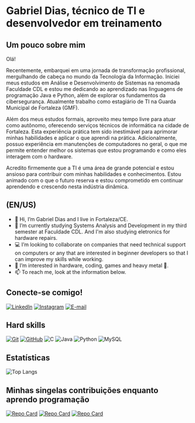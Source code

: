 <!---
Dias9K/Dias9K is a ✨ special ✨ repository because its `README.md` (this file) appears on your GitHub profile.
You can click the Preview link to take a look at your changes.
--->

# Gabriel Dias, técnico de TI e desenvolvedor em treinamento
## Um pouco sobre mim
Olá!

Recentemente, embarquei em uma jornada de transformação profissional, mergulhando de cabeça no mundo da Tecnologia da Informação. Iniciei meus estudos em Análise e Desenvolvimento de Sistemas na renomada Faculdade CDL e estou me dedicando ao aprendizado nas linguagens de programação Java e Python, além de explorar os fundamentos da cibersegurança. Atualmente trabalho como estagiário de TI na Guarda Municipal de Fortaleza (GMF).

Além dos meus estudos formais, aproveito meu tempo livre para atuar como autônomo, oferecendo serviços técnicos de informática na cidade de Fortaleza. Esta experiência prática tem sido inestimável para aprimorar minhas habilidades e aplicar o que aprendi na prática. Adicionalmente, possuo experiência em manutenções de computadores no geral, o que me permite entender melhor os sistemas que estou programando e como eles interagem com o hardware.

Acredito firmemente que a TI é uma área de grande potencial e estou ansioso para contribuir com minhas habilidades e conhecimentos. Estou animado com o que o futuro reserva e estou comprometido em continuar aprendendo e crescendo nesta indústria dinâmica.
## (EN/US)
- 👋 Hi, I’m Gabriel Dias and I live in Fortaleza/CE.
- 🌱 I’m currently studying Systems Analysis and Development in my third semester at Faculdade CDL. And I'm also studying eletronics for hardware repairs.
- 💻 I’m looking to collaborate on companies that need technical support on computers or any that are interested in beginner developers so that I can improve my skills while working.
- 👀 I’m interested in hardware, coding, games and heavy metal 🤘.
- 📫 To reach me, look at the information below.

## Conecte-se comigo!
[![LinkedIn](https://img.shields.io/badge/LinkedIn-000?style=for-the-badge&logo=linkedin&logoColor=0E76A8)](https://www.linkedin.com/in/gabreldias/)
[![Instagram](https://img.shields.io/badge/Instagram-000?style=for-the-badge&logo=instagram)](https://www.instagram.com/__dias._/)
[![E-mail](https://img.shields.io/badge/-Email-000?style=for-the-badge&logo=microsoft-outlook&logoColor=007BFF)](mailto:gabrielmdais557@gmail.com)

## Hard skills
[![Git](https://img.shields.io/badge/Git-000?style=for-the-badge&logo=git&logoColor=E94D5F)](https://git-scm.com/doc) 
[![GitHub](https://img.shields.io/badge/GitHub-000?style=for-the-badge&logo=github&logoColor=30A3DC)](https://docs.github.com/)
![C](https://img.shields.io/badge/C-000?style=for-the-badge&logo=c)
![Java](https://img.shields.io/badge/Java-000?style=for-the-badge&logo=java)
![Python](https://img.shields.io/static/v1?style=for-the-badge&message=Python&color=3776AB&logo=Python&logoColor=FFFFFF&label=)
![MySQL](https://img.shields.io/static/v1?style=for-the-badge&message=MySQL&color=4479A1&logo=MySQL&logoColor=FFFFFF&label=)

## Estatísticas
![Top Langs](https://github-readme-stats-git-masterrstaa-rickstaa.vercel.app/api/top-langs/?username=gabrel-dias&bg_color=000&border_color=30A3DC&title_color=E94D5F&text_color=FFF)

## Minhas singelas contribuições enquanto aprendo programação
[![Repo Card](https://github-readme-stats.vercel.app/api/pin/?username=gabrel-dias&repo=TrilhaJavaBasico&bg_color=000&border_color=30A3DC&show_icons=true&icon_color=30A3DC&title_color=E94D5F&text_color=FFF)](https://github.com/gabrel-dias/TrilhaJavaBasico)
[![Repo Card](https://github-readme-stats.vercel.app/api/pin/?username=gabrel-dias&repo=ExerciciosC&bg_color=000&border_color=30A3DC&show_icons=true&icon_color=30A3DC&title_color=E94D5F&text_color=FFF)](https://github.com/gabrel-dias/exercicios1e2)
[![Repo Card](https://github-readme-stats.vercel.app/api/pin/?username=gabrel-dias&repo=SQL_Guanabara&bg_color=000&border_color=30A3DC&show_icons=true&icon_color=30A3DC&title_color=E94D5F&text_color=FFF)](https://github.com/gabrel-dias/SQL_Guanabara)
